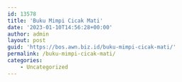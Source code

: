 ```yaml
---
id: 13578
title: 'Buku Mimpi Cicak Mati'
date: '2023-01-10T14:56:28+00:00'
author: admin
layout: post
guid: 'https://bos.awn.biz.id/buku-mimpi-cicak-mati/'
permalink: /buku-mimpi-cicak-mati/
categories:
    - Uncategorized
---
```


